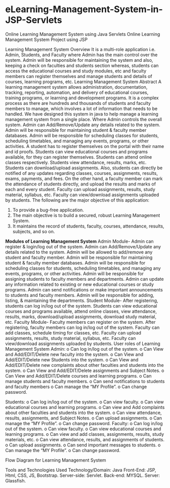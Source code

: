 # eLearning-Management-System-in-JSP-Servlets
Online Learning Management System using Java Servlets
Online Learning Management System Project using JSP

Learning Management System Overview
It is a multi-role application i.e. Admin, Students, and Faculty where Admin has the main control over the system.
Admin will be responsible for maintaining the system and also, keeping a check on faculties and students section whereas, students can access the educational courses and study modules, etc and faculty members can register themselves and manage students and details of courses, learning programs, etc.
Learning Management System Abstract
A learning management system allows administration, documentation, tracking, reporting, automation, and delivery of educational courses, training programs, or learning and development programs. It is a complex process as there are hundreds and thousands of students and faculty members to manage, which involves a lot of information that needs to be handled.
We have designed this system in java to help manage a learning management system from a single place. Where Admin controls the overall system. Admin can Add/Remove/Update any details related to the system. Admin will be responsible for maintaining student & faculty member databases. Admin will be responsible for scheduling classes for students, scheduling timetables, and managing any events, programs, or other activities.
A student has to register themselves on the portal with their name and id proofs. Students can view educational courses and programs available, for they can register themselves. Students can attend online classes respectively.  Students view attendance, results, marks, etc. Students can download/upload assignments. Also, students can directly be notified of any updates regarding classes, courses, assignments, results, exams, payments, and fees.
On the other hand, a faculty member can mark the attendance of students directly, and upload the results and marks of each and every student. Faculty can upload assignments, results, study material, syllabus, etc. Faculty can view/download assignments uploaded by students.
The following are the major objective of this application:
1.	To provide a bug-free application.
2.	The main objective is to build a secured, robust Learning Management System.
3.	It maintains the record of students, faculty, courses, attendance, results, subjects, and so on.
 
**Modules of Learning Management System**
Admin Module- Admin can register & login/log out of the system. Admin can Add/Remove/Update any details related to the system. Admin will be allowed to add/remove any student and faculty member. Admin will be responsible for maintaining student & faculty member databases. Admin will be responsible for scheduling classes for students, scheduling timetables, and managing any events, programs, or other activities.
Admin will be responsible for assigning students to faculty members and departments.
Admin can update any information related to existing or new educational courses or study programs. Admin can send notifications or make important announcements to students and faculty members.
Admin will be responsible for adding, listing, & maintaining the departments.
Student Module- After registering, students can log in/log out of the system. Students can view educational courses and programs available, attend online classes, view attendance, results, marks, download/upload assignments, download study material, etc.
Faculty Module- Faculty members can register on the system. After registering, faculty members can log in/log out of the system. Faculty can add classes, schedule timing for classes, etc. Faculty can upload assignments, results, study material, syllabus, etc. Faculty can view/download assignments uploaded by students.
User roles of Learning Management System
Admin:
o	Can log in/log out of the system.
o	Can View and Add/EDIT/Delete new faculty into the system.
o	Can View and Add/EDIT/Delete new Students into the system.
o	Can View and Add/EDIT/Delete new complaints about other faculties and students into the system.
o	Can View and Add/EDIT/Delete assignments and Subject Notes.
o	Can View and Add/EDIT/Delete courses and learning programs.
o	Can manage students and faculty members.
o	Can send notifications to students and faculty members
o	Can manage the “MY Profile”.
o	Can change password.

Students:
o	Can log in/log out of the system.
o	Can view faculty.
o	Can view educational courses and learning programs.
o	Can view and Add complaints about other faculties and students into the system.
o	Can view attendance, results, assignments, and Subject Notes.
o	Can upload assignments.
o	Can manage the “MY Profile”.
o	Can change password.
Faculty:
o	Can log in/log out of the system.
o	Can view faculty.
o	Can view educational courses and learning programs.
o	Can view and add classes, assignments, results, study materials, etc.
o	Can view attendance, results, and assignments of students.
o	Can upload assignments.
o	Can send important messages to students.
o	Can manage the “MY Profile”.
o	Can change password.



Flow Diagram for Learning Management System
 
 

 
 

Tools and Technologies Used
Technology/Domain: Java
Front-End: JSP, Html, CSS, JS, Bootstrap.
Server-side: Servlet.
Back-end: MYSQL.
Server: Glassfish.


